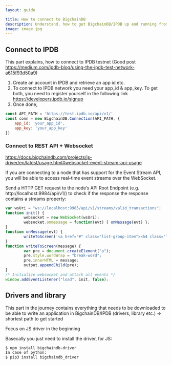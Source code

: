 ```yaml
---
layout: guide

title: How to connect to BigchainDB
description: Understand, how to get BigchainDB/IPDB up and running from the beginning to the end, so that you can start building applications on it
image: image.jpg
---
```


## Connect to IPDB

This part explains, how to connect to IPDB testnet
(Good post https://medium.com/ipdb-blog/using-the-ipdb-test-network-a615f93d50a9)

1. Create an account in IPDB and retrieve an app id etc.
2. To connect to IPDB network you need your app_id & app_key. To get both, you need to register yourself in the following link https://developers.ipdb.io/signup
3. Once done,

```js
const API_PATH = 'https://test.ipdb.io/api/v1/'
const conn = new BigchainDB.Connection(API_PATH, {
    app_id: 'your_app_id',
    app_key: 'your_app_key'
})
```

### Connect to REST API + Websocket

https://docs.bigchaindb.com/projects/js-driver/en/latest/usage.html#websocket-event-stream-api-usage

If you are connecting to a node that has support for the Event Stream API, you will be able to access real-time event streams over the WebSocket.

Send a HTTP GET request to the node’s API Root Endpoint (e.g. http://localhost:9984/api/v1/) to check if the response the response contains a streams property:

```js
var wsUri = "ws://localhost:9985/api/v1/streams/valid_transactions";
function init() {
        websocket = new WebSocket(wsUri);
        websocket.onmessage = function(evt) { onMessage(evt) };
}
function onMessage(evt) {
        writeToScreen('<a href="#" class="list-group-item"><h4 class="list-group-item-heading">Valid Transaction</h4><p class="list-group-item-text">' + evt.data + '</p></a>');
}
function writeToScreen(message) {
        var pre = document.createElement("p");
        pre.style.wordWrap = "break-word";
        pre.innerHTML = message;
        output.appendChild(pre);
}
/* Initialize websocket and attach all events */
window.addEventListener("load", init, false);
```

## Drivers and library

This part in the journey contains everything that needs to be downloaded to be able to write an application in BigchainDB/IPDB (drivers, library etc.) => shortest path to get started

Focus on JS driver in the beginning

Basecally you just need to install the driver, for JS:

```bash
$ npm install bigchaindb-driver
In case of python:
$ pip3 install bigchaindb_driver
```
